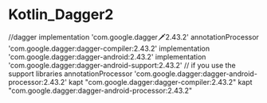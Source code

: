 # Kotlin_Dagger2

//dagger
    implementation 'com.google.dagger:dagger:2.43.2'
    annotationProcessor 'com.google.dagger:dagger-compiler:2.43.2'
    implementation 'com.google.dagger:dagger-android:2.43.2'
    implementation 'com.google.dagger:dagger-android-support:2.43.2' // if you use the support libraries
    annotationProcessor 'com.google.dagger:dagger-android-processor:2.43.2'
    kapt "com.google.dagger:dagger-compiler:2.43.2"
    kapt "com.google.dagger:dagger-android-processor:2.43.2"
